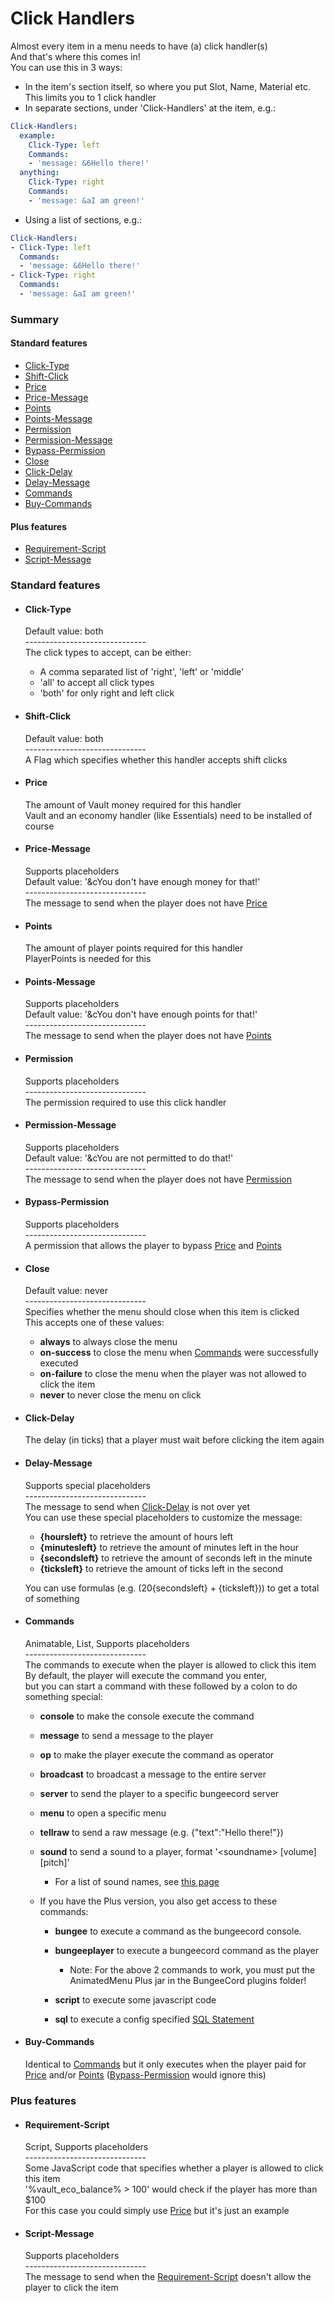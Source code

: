 # Click Handlers #
Almost every item in a menu needs to have (a) click handler(s)  
And that's where this comes in!  
You can use this in 3 ways:  
  - In the item's section itself, so where you put Slot, Name, Material etc. This limits you to 1 click handler
  - In separate sections, under 'Click-Handlers' at the item, e.g.:

```YAML
Click-Handlers:
  example:
    Click-Type: left
    Commands:
    - 'message: &6Hello there!'
  anything:
    Click-Type: right
    Commands:
    - 'message: &aI am green!'
```
  - Using a list of sections, e.g.:

```YAML
Click-Handlers:
- Click-Type: left
  Commands:
  - 'message: &6Hello there!'
- Click-Type: right
  Commands:
  - 'message: &aI am green!'
```

### Summary ###
#### Standard features ####
- [Click-Type](#user-content-click-type)
- [Shift-Click](#user-content-shift-click)
- [Price](#user-content-price)
- [Price-Message](#user-content-price-message)
- [Points](#user-content-points)
- [Points-Message](#user-content-points-message)
- [Permission](#user-content-permission)
- [Permission-Message](#user-content-permission-message)
- [Bypass-Permission](#user-content-bypass-permission)
- [Close](#user-content-close)
- [Click-Delay](#user-content-click-delay)
- [Delay-Message](#user-content-delay-message)
- [Commands](#user-content-commands)
- [Buy-Commands](#user-content-buy-commands)

#### Plus features ####
- [Requirement-Script](#user-content-requirement-script)
- [Script-Message](#user-content-script-message)

### Standard features ###
- #### Click-Type ####
  Default value: both  
  \------------------------------  
  The click types to accept, can be either:  
    - A comma separated list of 'right', 'left' or 'middle'
    - 'all' to accept all click types
    - 'both' for only right and left click


- #### Shift-Click ####
  Default value: both  
  \------------------------------  
  A Flag which specifies whether this handler accepts shift clicks  

- #### Price ####
  The amount of Vault money required for this handler  
  Vault and an economy handler (like Essentials) need to be installed of course  

- #### Price-Message ####
  Supports placeholders  
  Default value: '&cYou don't have enough money for that!'  
  \------------------------------  
  The message to send when the player does not have [Price](#user-content-price)  

- #### Points ####
  The amount of player points required for this handler  
  PlayerPoints is needed for this  

- #### Points-Message ####
  Supports placeholders  
  Default value: '&cYou don't have enough points for that!'  
  \------------------------------  
  The message to send when the player does not have [Points](#user-content-points)  

- #### Permission ####
  Supports placeholders  
  \------------------------------  
  The permission required to use this click handler  

- #### Permission-Message ####
  Supports placeholders  
  Default value: '&cYou are not permitted to do that!'  
  \------------------------------  
  The message to send when the player does not have [Permission](#user-content-permission)  

- #### Bypass-Permission ####
  Supports placeholders  
  \------------------------------  
  A permission that allows the player to bypass [Price](#user-content-price) and [Points](#user-content-points)  

- #### Close ####
  Default value: never  
  \------------------------------  
  Specifies whether the menu should close when this item is clicked  
  This accepts one of these values:  
    - **always** to always close the menu
    - **on-success** to close the menu when [Commands](#user-content-commands) were successfully executed
    - **on-failure** to close the menu when the player was not allowed to click the item
    - **never** to never close the menu on click


- #### Click-Delay ####
  The delay (in ticks) that a player must wait before clicking the item again  

- #### Delay-Message ####
  Supports special placeholders  
  \------------------------------  
  The message to send when [Click-Delay](#user-content-click-delay) is not over yet  
  You can use these special placeholders to customize the message:  
    - **{hoursleft}** to retrieve the amount of hours left
    - **{minutesleft}** to retrieve the amount of minutes left in the hour
    - **{secondsleft}** to retrieve the amount of seconds left in the minute
    - **{ticksleft}** to retrieve the amount of ticks left in the second

  You can use formulas (e.g. \(20{secondsleft} + {ticksleft})) to get a total of something  

- #### Commands ####
  Animatable, List, Supports placeholders  
  \------------------------------  
  The commands to execute when the player is allowed to click this item  
  By default, the player will execute the command you enter,  
  but you can start a command with these followed by a colon to do something special:  
    - **console** to make the console execute the command
    - **message** to send a message to the player
    - **op** to make the player execute the command as operator
    - **broadcast** to broadcast a message to the entire server
    - **server** to send the player to a specific bungeecord server
    - **menu** to open a specific menu
    - **tellraw** to send a raw message (e.g. {"text":"Hello there!"})
    - **sound** to send a sound to a player, format '&lt;soundname&gt; [volume] [pitch]'
      - For a list of sound names, see [this page](http://www.minecraftforum.net/forums/mapping-and-modding/mapping-and-modding-tutorials/1571574-all-minecraft-playsound-file-names-1-9)

    - If you have the Plus version, you also get access to these commands:
      - **bungee** to execute a command as the bungeecord console.
      - **bungeeplayer** to execute a bungeecord command as the player
        - Note: For the above 2 commands to work, you must put the AnimatedMenu Plus jar in the BungeeCord plugins folder!

      - **script** to execute some javascript code
      - **sql** to execute a config specified [SQL Statement](config.md#sql_statements)



- #### Buy-Commands ####
  Identical to [Commands](#user-content-commands) but it only executes when the player paid for [Price](#user-content-price) and/or [Points](#user-content-points) ([Bypass-Permission](#user-content-bypass-permission) would ignore this)  

### Plus features ###
- #### Requirement-Script ####
  Script, Supports placeholders  
  \------------------------------  
  Some JavaScript code that specifies whether a player is allowed to click this item  
  '%vault_eco_balance% &gt; 100' would check if the player has more than $100  
  For this case you could simply use [Price](#user-content-price) but it's just an example  

- #### Script-Message ####
  Supports placeholders  
  \------------------------------  
  The message to send when the [Requirement-Script](#user-content-requirement-script) doesn't allow the player to click the item  

